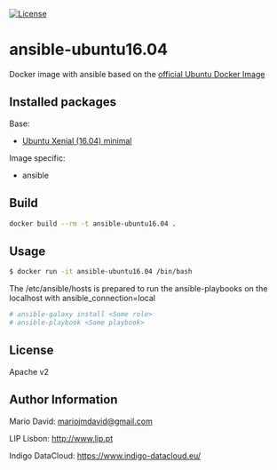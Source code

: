 [![License](http://img.shields.io/:license-apache-blue.svg?style=flat-square)](http://www.apache.org/licenses/LICENSE-2.0.html)

# ansible-ubuntu16.04

Docker image with ansible based on the [official Ubuntu Docker Image](https://registry.hub.docker.com/_/ubuntu/)

## Installed packages

Base:

- [Ubuntu Xenial (16.04) minimal](http://packages.ubuntu.com/xenial/ubuntu-minimal)

Image specific:
- ansible

## Build

```bash
docker build --rm -t ansible-ubuntu16.04 .
```

## Usage

```bash
$ docker run -it ansible-ubuntu16.04 /bin/bash
```

The /etc/ansible/hosts is prepared to run the ansible-playbooks on the localhost
with ansible_connection=local

```bash
# ansible-galaxy install <Some role>
# ansible-playbook <Some playbook>
```

License
-------

Apache v2

Author Information
------------------

Mario David: <mariojmdavid@gmail.com>

LIP Lisbon: http://www.lip.pt

Indigo DataCloud: https://www.indigo-datacloud.eu/
